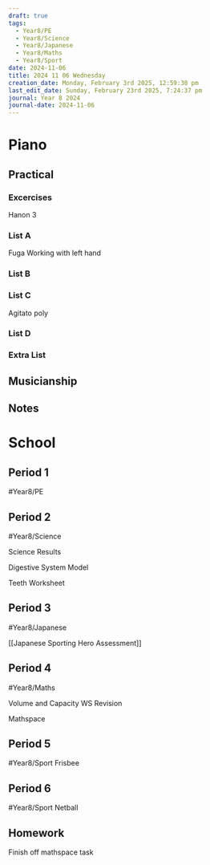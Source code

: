 ```yaml
---
draft: true
tags:
  - Year8/PE
  - Year8/Science
  - Year8/Japanese
  - Year8/Maths
  - Year8/Sport
date: 2024-11-06
title: 2024 11 06 Wednesday
creation_date: Monday, February 3rd 2025, 12:59:30 pm
last_edit_date: Sunday, February 23rd 2025, 7:24:37 pm
journal: Year 8 2024
journal-date: 2024-11-06
---
```


# Piano

## Practical

### Excercises

Hanon 3

### List A

Fuga Working with left hand

### List B

### List C

Agitato poly

### List D

### Extra List

## Musicianship

## Notes

# School

## Period 1

#Year8/PE

## Period 2

#Year8/Science

Science Results

Digestive System Model

Teeth Worksheet

## Period 3

#Year8/Japanese

[[Japanese Sporting Hero Assessment]]

## Period 4

#Year8/Maths

Volume and Capacity WS Revision

Mathspace

## Period 5

#Year8/Sport Frisbee

## Period 6

#Year8/Sport Netball

## Homework

Finish off mathspace task
